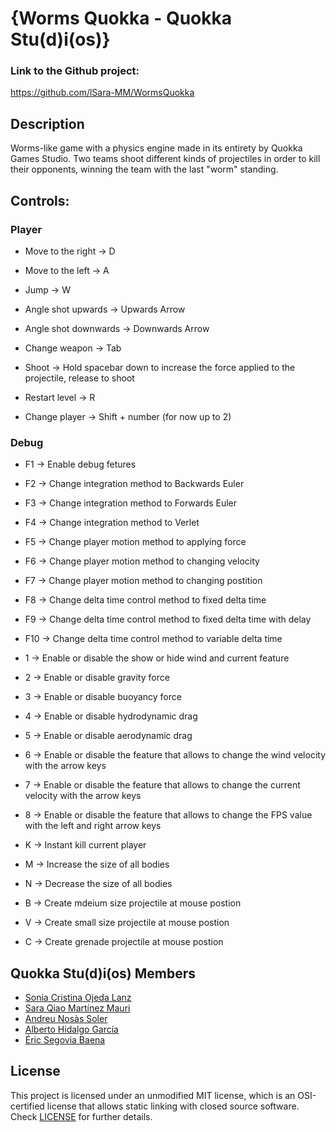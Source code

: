 # {Worms Quokka - Quokka Stu(d)i(os)}

### Link to the Github project:
https://github.com/lSara-MM/WormsQuokka

## Description
Worms-like game with a physics engine made in its entirety by Quokka Games Studio.
Two teams shoot different kinds of projectiles in order to kill their opponents, winning the team with 
the last "worm" standing.

## Controls:

### Player

* Move to the right -> D 

* Move to the left -> A 

* Jump -> W

* Angle shot upwards -> Upwards Arrow

* Angle shot downwards -> Downwards Arrow

* Change weapon -> Tab

* Shoot -> Hold spacebar down to increase the force applied to the projectile, release to shoot

* Restart level -> R 

* Change player -> Shift + number (for now up to 2)

### Debug

* F1 -> Enable debug fetures

* F2 -> Change integration method to Backwards Euler

* F3 -> Change integration method to Forwards Euler

* F4 -> Change integration method to Verlet

* F5 -> Change player motion method to applying force

* F6 -> Change player motion method to changing velocity

* F7 -> Change player motion method to changing postition

* F8 -> Change delta time control method to fixed delta time 

* F9 -> Change delta time control method to fixed delta time with delay

* F10 -> Change delta time control method to variable delta time

* 1 -> Enable or disable the show or hide wind and current feature

* 2 -> Enable or disable gravity force

* 3 -> Enable or disable buoyancy force

* 4 -> Enable or disable hydrodynamic drag

* 5 -> Enable or disable aerodynamic drag

* 6 -> Enable or disable the feature that allows to change the wind velocity with the arrow keys

* 7 -> Enable or disable the feature that allows to change the current velocity with the arrow keys

* 8 -> Enable or disable the feature that allows to change the FPS value with the left and right arrow keys

* K -> Instant kill current player

* M -> Increase the size of all bodies

* N -> Decrease the size of all bodies

* B -> Create mdeium size projectile at mouse postion

* V -> Create small size projectile at mouse postion

* C -> Create grenade projectile at mouse postion


## Quokka Stu(d)i(os) Members

* [Sonia Cristina Ojeda Lanz](https://github.com/SoniaOL) 
* [Sara Qiao Martínez Mauri](https://github.com/lSara-MM)
* [Andreu Nosàs Soler](https://github.com/AndyCubico)
* [Alberto Hidalgo García](https://github.com/TheimerTR)
* [Éric Segovia Baena](https://github.com/Icefenix7198)

## License

This project is licensed under an unmodified MIT license, which is an OSI-certified license 
that allows static linking with closed source software. 
Check [LICENSE](LICENSE) for further details.


